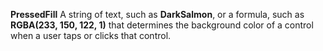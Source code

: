 **PressedFill** A string of text, such as **DarkSalmon**, or a formula, such as **RGBA(233, 150, 122, 1)** that determines the background color of a control when a user taps or clicks that control.
